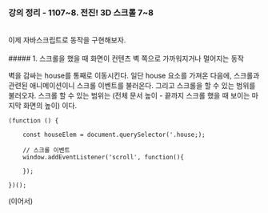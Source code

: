### 강의 정리 - 1107~8. 전진! 3D 스크롤 7~8

<br />
이제 자바스크립트로 동작을 구현해보자.

<br />
<br />
##### 1. 스크롤을 했을 때 화면이 컨텐츠 벽 쪽으로 가까워지거나 멀어지는 동작

벽을 감싸는 house를 통째로 이동시킨다. 일단 house 요소를 가져온 다음에, 스크롤과 관련된 애니메이션이니 스크롤 이벤트를 불러온다. 그리고 스크롤을 할 수 있는 범위를 불러오자. 스크롤 할 수 있는 범위는 (전체 문서 높이 - 끝까지 스크롤 했을 때 보이는 마지막 화면의 높이) 이다.

```
(function () {

    const houseElem = document.querySelector('.house;);

    // 스크롤 이벤트
    window.addEventListener('scroll', function(){

    });

})();
```

(이어서)
